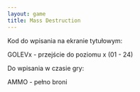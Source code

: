 ```yaml
---
layout: game
title: Mass Destruction
---
```


Kod do wpisania na ekranie tytułowym:

GOLEVx - przejście do poziomu x (01 - 24)

Do wpisania w czasie gry:

AMMO - pełno broni
